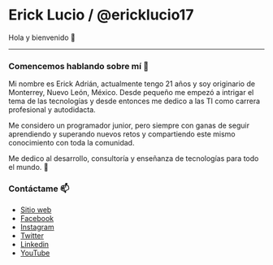 # Erick Lucio / @ericklucio17 

Hola y bienvenido 👋

---

### Comencemos hablando sobre mí 💬 

Mi nombre es Erick Adrián, actualmente tengo 21 años y soy originario de Monterrey, Nuevo León, México. Desde pequeño me empezó a intrigar el tema de las tecnologías 
y desde entonces me dedico a las TI como carrera profesional y autodidacta.

Me considero un programador junior, pero siempre con ganas de seguir aprendiendo y superando nuevos retos y compartiendo este mismo conocimiento con toda la comunidad.

Me dedico al desarrollo, consultoría y enseñanza de tecnologías para todo el mundo. 🤘

### Contáctame 📫

* [Sitio web](https://www.ericklucio.me/)
* [Facebook](https://www.facebook.com/ericklucio17/)
* [Instagram](https://www.instagram.com/ericklucio17/)
* [Twitter](https://twitter.com/ericklucio177/)
* [Linkedin](https://www.linkedin.com/in/ericklucio17/)
* [YouTube](https://www.youtube.com/channel/UCsWWqV8-tXCaAn6d_dy71Kg/)
